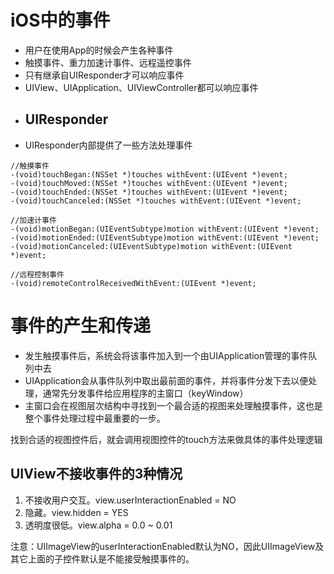 # iOS中的事件



* 用户在使用App的时候会产生各种事件
* 触摸事件、重力加速计事件、远程遥控事件
* 只有继承自UIResponder才可以响应事件
* UIView、UIApplication、UIViewController都可以响应事件
* ## UIResponder
* UIResponder内部提供了一些方法处理事件

```
//触摸事件
-(void)touchBegan:(NSSet *)touches withEvent:(UIEvent *)event;
-(void)touchMoved:(NSSet *)touches withEvent:(UIEvent *)event;
-(void)touchEnded:(NSSet *)touches withEvent:(UIEvent *)event;
-(void)touchCanceled:(NSSet *)touches withEvent:(UIEvent *)event;

//加速计事件
-(void)motionBegan:(UIEventSubtype)motion withEvent:(UIEvent *)event;
-(void)motionEnded:(UIEventSubtype)motion withEvent:(UIEvent *)event;
-(void)motionCanceled:(UIEventSubtype)motion withEvent:(UIEvent *)event;

//远程控制事件
-(void)remoteControlReceivedWithEvent:(UIEvent *)event;
```

# 事件的产生和传递

* 发生触摸事件后，系统会将该事件加入到一个由UIApplication管理的事件队列中去
* UIApplication会从事件队列中取出最前面的事件，并将事件分发下去以便处理，通常先分发事件给应用程序的主窗口（keyWindow）
* 主窗口会在视图层次结构中寻找到一个最合适的视图来处理触摸事件，这也是整个事件处理过程中最重要的一步。



找到合适的视图控件后，就会调用视图控件的touch方法来做具体的事件处理逻辑



## UIView不接收事件的3种情况

1. 不接收用户交互。view.userInteractionEnabled = NO
2. 隐藏。view.hidden = YES
3. 透明度很低。view.alpha = 0.0 ~ 0.01



注意：UIImageView的userInteractionEnabled默认为NO，因此UIImageView及其它上面的子控件默认是不能接受触摸事件的。



